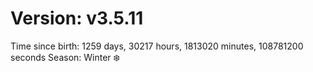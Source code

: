 # Version: v3.5.11
Time since birth: 1259 days, 30217 hours, 1813020 minutes, 108781200 seconds
Season: Winter ❄️
